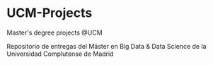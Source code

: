 # UCM-Projects
Master's degree projects @UCM

Repositorio de entregas del Máster en Big Data & Data Science de la Universidad Complutense de Madrid
